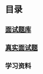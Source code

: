 # 目录
## [面试题库](https://github.com/jiujiuhouse/Real-Interview-Question/blob/master/面试题库/interviews.md)
## [真实面试题](https://github.com/jiujiuhouse/Real-Interview-Question/blob/master/真实面试题/real-interviews.md)
## 学习资料
